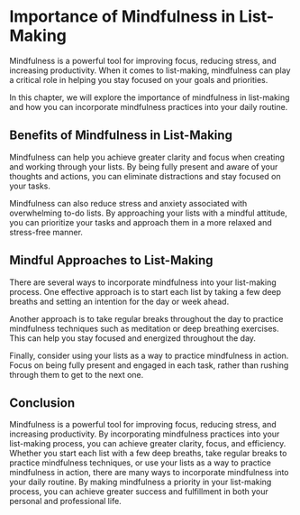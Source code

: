 Importance of Mindfulness in List-Making
===========================================================================================

Mindfulness is a powerful tool for improving focus, reducing stress, and increasing productivity. When it comes to list-making, mindfulness can play a critical role in helping you stay focused on your goals and priorities.

In this chapter, we will explore the importance of mindfulness in list-making and how you can incorporate mindfulness practices into your daily routine.

Benefits of Mindfulness in List-Making
--------------------------------------

Mindfulness can help you achieve greater clarity and focus when creating and working through your lists. By being fully present and aware of your thoughts and actions, you can eliminate distractions and stay focused on your tasks.

Mindfulness can also reduce stress and anxiety associated with overwhelming to-do lists. By approaching your lists with a mindful attitude, you can prioritize your tasks and approach them in a more relaxed and stress-free manner.

Mindful Approaches to List-Making
---------------------------------

There are several ways to incorporate mindfulness into your list-making process. One effective approach is to start each list by taking a few deep breaths and setting an intention for the day or week ahead.

Another approach is to take regular breaks throughout the day to practice mindfulness techniques such as meditation or deep breathing exercises. This can help you stay focused and energized throughout the day.

Finally, consider using your lists as a way to practice mindfulness in action. Focus on being fully present and engaged in each task, rather than rushing through them to get to the next one.

Conclusion
----------

Mindfulness is a powerful tool for improving focus, reducing stress, and increasing productivity. By incorporating mindfulness practices into your list-making process, you can achieve greater clarity, focus, and efficiency. Whether you start each list with a few deep breaths, take regular breaks to practice mindfulness techniques, or use your lists as a way to practice mindfulness in action, there are many ways to incorporate mindfulness into your daily routine. By making mindfulness a priority in your list-making process, you can achieve greater success and fulfillment in both your personal and professional life.
